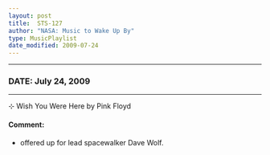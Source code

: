 ```yaml
---
layout: post
title:  STS-127
author: "NASA: Music to Wake Up By"
type: MusicPlaylist
date_modified: 2009-07-24
---
```


----
### DATE: July 24, 2009
----
⊹ Wish You Were Here by Pink Floyd

#### Comment:
* offered up for lead spacewalker Dave Wolf.
